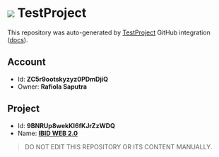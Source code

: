 # ![](https://s3.amazonaws.com/storage-static.testproject.io/logos/TP-Logo-Square.svg) TestProject

This repository was auto-generated by [TestProject](https://testproject.io) GitHub integration ([docs](https://docs.testproject.io/testproject-integrations/github-integration)).

## Account
* Id: **ZC5r9ootskyzyz0PDmDjiQ**
* Owner: **Rafiola Saputra**

## Project
* Id: **9BNRUp8wekKI6fKJrZzWDQ**
* Name: **[IBID WEB 2.0](https://app.testproject.io/#/projects/214674/tests)**

> DO NOT EDIT THIS REPOSITORY OR ITS CONTENT MANUALLY.